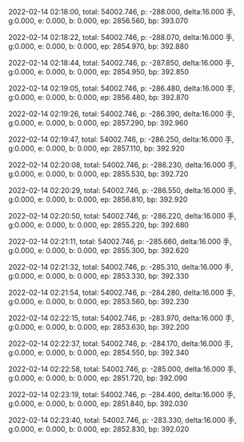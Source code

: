 2022-02-14 02:18:00, total: 54002.746, p: -288.000, delta:16.000 手, g:0.000, e: 0.000, b: 0.000, ep: 2856.560, bp: 393.070

2022-02-14 02:18:22, total: 54002.746, p: -288.070, delta:16.000 手, g:0.000, e: 0.000, b: 0.000, ep: 2854.970, bp: 392.880

2022-02-14 02:18:44, total: 54002.746, p: -287.850, delta:16.000 手, g:0.000, e: 0.000, b: 0.000, ep: 2854.950, bp: 392.850

2022-02-14 02:19:05, total: 54002.746, p: -286.480, delta:16.000 手, g:0.000, e: 0.000, b: 0.000, ep: 2856.480, bp: 392.870

2022-02-14 02:19:26, total: 54002.746, p: -286.390, delta:16.000 手, g:0.000, e: 0.000, b: 0.000, ep: 2857.290, bp: 392.960

2022-02-14 02:19:47, total: 54002.746, p: -286.250, delta:16.000 手, g:0.000, e: 0.000, b: 0.000, ep: 2857.110, bp: 392.920

2022-02-14 02:20:08, total: 54002.746, p: -286.230, delta:16.000 手, g:0.000, e: 0.000, b: 0.000, ep: 2855.530, bp: 392.720

2022-02-14 02:20:29, total: 54002.746, p: -286.550, delta:16.000 手, g:0.000, e: 0.000, b: 0.000, ep: 2856.810, bp: 392.920

2022-02-14 02:20:50, total: 54002.746, p: -286.220, delta:16.000 手, g:0.000, e: 0.000, b: 0.000, ep: 2855.220, bp: 392.680

2022-02-14 02:21:11, total: 54002.746, p: -285.660, delta:16.000 手, g:0.000, e: 0.000, b: 0.000, ep: 2855.300, bp: 392.620

2022-02-14 02:21:32, total: 54002.746, p: -285.310, delta:16.000 手, g:0.000, e: 0.000, b: 0.000, ep: 2853.330, bp: 392.330

2022-02-14 02:21:54, total: 54002.746, p: -284.280, delta:16.000 手, g:0.000, e: 0.000, b: 0.000, ep: 2853.560, bp: 392.230

2022-02-14 02:22:15, total: 54002.746, p: -283.970, delta:16.000 手, g:0.000, e: 0.000, b: 0.000, ep: 2853.630, bp: 392.200

2022-02-14 02:22:37, total: 54002.746, p: -284.170, delta:16.000 手, g:0.000, e: 0.000, b: 0.000, ep: 2854.550, bp: 392.340

2022-02-14 02:22:58, total: 54002.746, p: -285.000, delta:16.000 手, g:0.000, e: 0.000, b: 0.000, ep: 2851.720, bp: 392.090

2022-02-14 02:23:19, total: 54002.746, p: -284.400, delta:16.000 手, g:0.000, e: 0.000, b: 0.000, ep: 2851.840, bp: 392.030

2022-02-14 02:23:40, total: 54002.746, p: -283.330, delta:16.000 手, g:0.000, e: 0.000, b: 0.000, ep: 2852.830, bp: 392.020